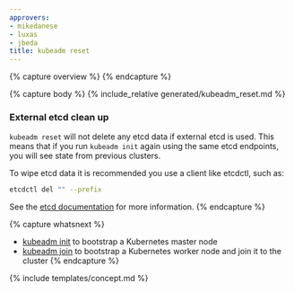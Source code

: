 ```yaml
---
approvers:
- mikedanese
- luxas
- jbeda
title: kubeadm reset 
---
```

{% capture overview %}
{% endcapture %}

{% capture body %}
{% include_relative generated/kubeadm_reset.md %}

### External etcd clean up

`kubeadm reset` will not delete any etcd data if external etcd is used. This means that if you run `kubeadm init` again using the same etcd endpoints, you will see state from previous clusters. 

To wipe etcd data it is recommended you use a client like etcdctl, such as:

```bash
etcdctl del "" --prefix
```

See the [etcd documentation](https://github.com/coreos/etcd/tree/master/etcdctl) for more information.
{% endcapture %}

{% capture whatsnext %}
* [kubeadm init](kubeadm-init.md) to bootstrap a Kubernetes master node
* [kubeadm join](kubeadm-join.md) to bootstrap a Kubernetes worker node and join it to the cluster
{% endcapture %}

{% include templates/concept.md %}